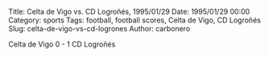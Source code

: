 Title: Celta de Vigo vs. CD Logroñés, 1995/01/29
Date: 1995/01/29 00:00
Category: sports
Tags: football, football scores, Celta de Vigo, CD Logroñés
Slug: celta-de-vigo-vs-cd-logrones
Author: carbonero


Celta de Vigo 0 - 1 CD Logroñés
